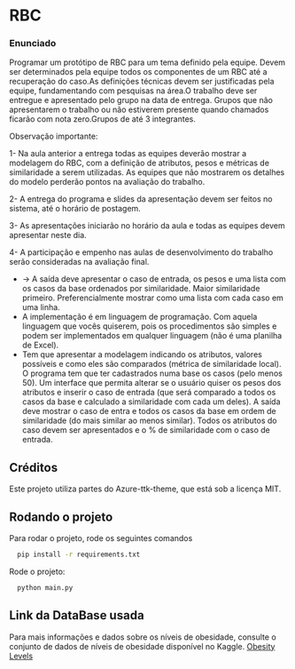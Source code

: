 
# RBC

### Enunciado

Programar um protótipo de RBC para um tema definido pela equipe. Devem ser determinados pela equipe todos os componentes de um RBC até a recuperação do caso.As definições técnicas devem ser justificadas pela equipe, fundamentando com pesquisas na área.O trabalho deve ser entregue e apresentado pelo grupo na data de entrega. Grupos que não apresentarem o trabalho ou não estiverem presente quando chamados ficarão com nota zero.Grupos de até 3 integrantes.

Observação importante:

1- Na aula anterior a entrega todas as equipes deverão mostrar a modelagem do RBC, com a definição de atributos, pesos e métricas de similaridade a serem utilizadas. As equipes que não mostrarem os detalhes do modelo perderão pontos na avaliação do trabalho.

2- A entrega do programa e slides da apresentação devem ser feitos no sistema, até o horário de postagem. 

3- As apresentações iniciarão no horário da aula e todas as equipes devem apresentar neste dia.

4- A participação e empenho nas aulas de desenvolvimento do trabalho serão consideradas na avaliação final.

- -> A saída deve apresentar o caso de entrada, os pesos e uma lista com os casos da base ordenados por similaridade. Maior similaridade primeiro. Preferencialmente mostrar como uma lista com cada caso em uma linha.
- A implementação é em linguagem de programação. Com aquela linguagem que vocês quiserem, pois os procedimentos são simples e podem ser implementados em qualquer linguagem (não é uma planilha de Excel).
- Tem que apresentar a modelagem indicando os atributos, valores possíveis e como eles são comparados (métrica de similaridade local). O programa tem que ter cadastrados numa base os casos (pelo menos 50). Um interface que permita alterar se o usuário quiser os pesos dos atributos e inserir o caso de entrada (que será comparado a todos os casos da base e calculado a similaridade com cada um deles). A saída deve mostrar o caso de entra e todos os casos da base em ordem de similaridade (do mais similar ao menos similar). Todos os atributos do caso devem ser apresentados e o % de similaridade com o caso de entrada.



## Créditos
Este projeto utiliza partes do Azure-ttk-theme, que está sob a licença MIT.


## Rodando o projeto

Para rodar o projeto, rode os seguintes comandos

```bash
  pip install -r requirements.txt
```

Rode o projeto:

```bash
  python main.py
```

## Link da DataBase usada
Para mais informações e dados sobre os níveis de obesidade, consulte o conjunto de dados de níveis de obesidade disponível no Kaggle.
[Obesity Levels](https://www.kaggle.com/datasets/fatemehmehrparvar/obesity-levels)
